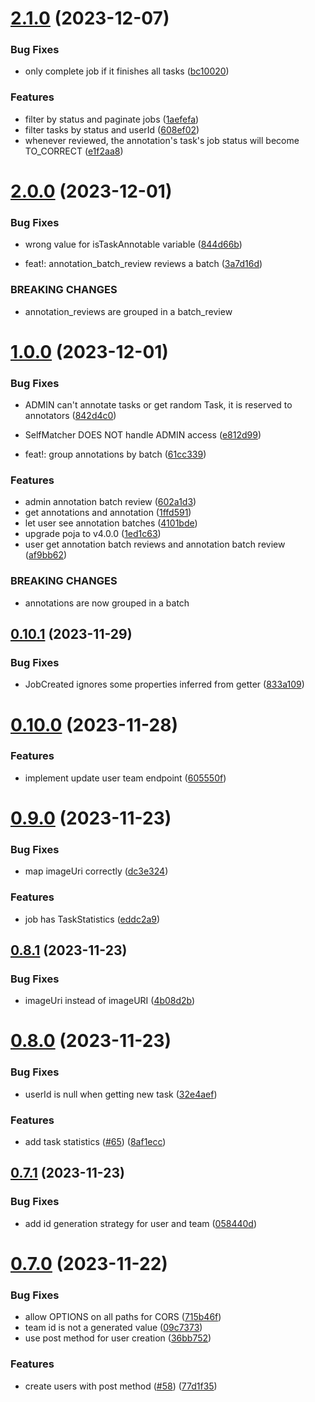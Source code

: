 # [2.1.0](https://github.com/b-partners/bpartners-annotator-api/compare/v2.0.0...v2.1.0) (2023-12-07)


### Bug Fixes

* only complete job if it finishes all tasks ([bc10020](https://github.com/b-partners/bpartners-annotator-api/commit/bc10020fad15cbcafa618ae07d7beeb32e9b04a0))


### Features

* filter by status and paginate jobs ([1aefefa](https://github.com/b-partners/bpartners-annotator-api/commit/1aefefa292d9c2a8cb8a7ce3b51debebc4844605))
* filter tasks by status and userId ([608ef02](https://github.com/b-partners/bpartners-annotator-api/commit/608ef021ad5dffb6e1d85410f874bc58f53efc53))
* whenever reviewed, the annotation's task's job status will become TO_CORRECT ([e1f2aa8](https://github.com/b-partners/bpartners-annotator-api/commit/e1f2aa8b5bbbd3677bc4e612ce24c22616c73d23))



# [2.0.0](https://github.com/b-partners/bpartners-annotator-api/compare/v1.0.0...v2.0.0) (2023-12-01)


### Bug Fixes

* wrong value for isTaskAnnotable variable ([844d66b](https://github.com/b-partners/bpartners-annotator-api/commit/844d66bb21b82c0e1e24ab7053acc5a66ab21181))


* feat!: annotation_batch_review reviews a batch ([3a7d16d](https://github.com/b-partners/bpartners-annotator-api/commit/3a7d16d5d90e190be98bf844baa283b5753f6824))


### BREAKING CHANGES

* annotation_reviews are grouped in a batch_review



# [1.0.0](https://github.com/b-partners/bpartners-annotator-api/compare/v0.10.1...v1.0.0) (2023-12-01)


### Bug Fixes

* ADMIN can't annotate tasks or get random Task, it is reserved to annotators ([842d4c0](https://github.com/b-partners/bpartners-annotator-api/commit/842d4c07c4ef700c02207cb037faeb2e27312c60))
* SelfMatcher DOES NOT handle ADMIN access ([e812d99](https://github.com/b-partners/bpartners-annotator-api/commit/e812d994a77f1d958372b2f4e95e36eea0675e5d))


* feat!: group annotations by batch ([61cc339](https://github.com/b-partners/bpartners-annotator-api/commit/61cc339f35f6a9807ebc65012ff259047f2763c0))


### Features

* admin annotation batch review ([602a1d3](https://github.com/b-partners/bpartners-annotator-api/commit/602a1d39be412df24c1b0416ebb840d0c7505a28))
* get annotations and annotation ([1ffd591](https://github.com/b-partners/bpartners-annotator-api/commit/1ffd5917613e4c33ecd05b62a369e32ecece021c))
* let user see annotation batches ([4101bde](https://github.com/b-partners/bpartners-annotator-api/commit/4101bded5dcd68bbaa49a4ad47addba9309b8334))
* upgrade poja to v4.0.0 ([1ed1c63](https://github.com/b-partners/bpartners-annotator-api/commit/1ed1c635aab19c9a8ea0bb0ac9afb5b8de2b94b2))
* user get annotation batch reviews and annotation batch review ([af9bb62](https://github.com/b-partners/bpartners-annotator-api/commit/af9bb62058bc09890be850e7050d1e954dfc8279))


### BREAKING CHANGES

* annotations are now grouped in a batch



## [0.10.1](https://github.com/b-partners/bpartners-annotator-api/compare/v0.10.0...v0.10.1) (2023-11-29)


### Bug Fixes

* JobCreated ignores some properties inferred from getter ([833a109](https://github.com/b-partners/bpartners-annotator-api/commit/833a109645f01f1396e3430ac6edbc7715cc7842))



# [0.10.0](https://github.com/b-partners/bpartners-annotator-api/compare/v0.9.0...v0.10.0) (2023-11-28)


### Features

* implement update user team endpoint ([605550f](https://github.com/b-partners/bpartners-annotator-api/commit/605550fabf3baef0d46ea5cec7e65e4d1cec69b0))



# [0.9.0](https://github.com/b-partners/bpartners-annotator-api/compare/v0.8.1...v0.9.0) (2023-11-23)


### Bug Fixes

* map imageUri correctly ([dc3e324](https://github.com/b-partners/bpartners-annotator-api/commit/dc3e3245cf2d210cb788a6b1b9a60b4d6df66c83))


### Features

* job has TaskStatistics ([eddc2a9](https://github.com/b-partners/bpartners-annotator-api/commit/eddc2a90c92665b89456039f4a0a36ed7ed5df8e))



## [0.8.1](https://github.com/b-partners/bpartners-annotator-api/compare/v0.8.0...v0.8.1) (2023-11-23)


### Bug Fixes

* imageUri instead of imageURI ([4b08d2b](https://github.com/b-partners/bpartners-annotator-api/commit/4b08d2b7a18a024770f9dfb02d9f0bfac0f6de81))



# [0.8.0](https://github.com/b-partners/bpartners-annotator-api/compare/v0.7.1...v0.8.0) (2023-11-23)


### Bug Fixes

* userId is null when getting new task ([32e4aef](https://github.com/b-partners/bpartners-annotator-api/commit/32e4aefe6c5cb0045ac6b112647426a8837b65cd))


### Features

* add task statistics ([#65](https://github.com/b-partners/bpartners-annotator-api/issues/65)) ([8af1ecc](https://github.com/b-partners/bpartners-annotator-api/commit/8af1eccb02ebb207ba532823e8efb95af3bbfa22))



## [0.7.1](https://github.com/b-partners/bpartners-annotator-api/compare/v0.7.0...v0.7.1) (2023-11-23)


### Bug Fixes

* add id generation strategy for user and team ([058440d](https://github.com/b-partners/bpartners-annotator-api/commit/058440d48b3d48913c410d969df48abb282318a7))



# [0.7.0](https://github.com/b-partners/bpartners-annotator-api/compare/v0.6.0...v0.7.0) (2023-11-22)


### Bug Fixes

* allow OPTIONS on all paths for CORS ([715b46f](https://github.com/b-partners/bpartners-annotator-api/commit/715b46fe97d4664b0ee7d9f5734ca79c62fae2b8))
* team id is not a generated value ([09c7373](https://github.com/b-partners/bpartners-annotator-api/commit/09c7373f87f4899ad82e693fa6dab178d7d62250))
* use post method for user creation ([36bb752](https://github.com/b-partners/bpartners-annotator-api/commit/36bb75225f915064e903949ae5152f78efba556b))


### Features

* create users with post method ([#58](https://github.com/b-partners/bpartners-annotator-api/issues/58)) ([77d1f35](https://github.com/b-partners/bpartners-annotator-api/commit/77d1f35cca5cf421a6b412e275852c697b104907))



